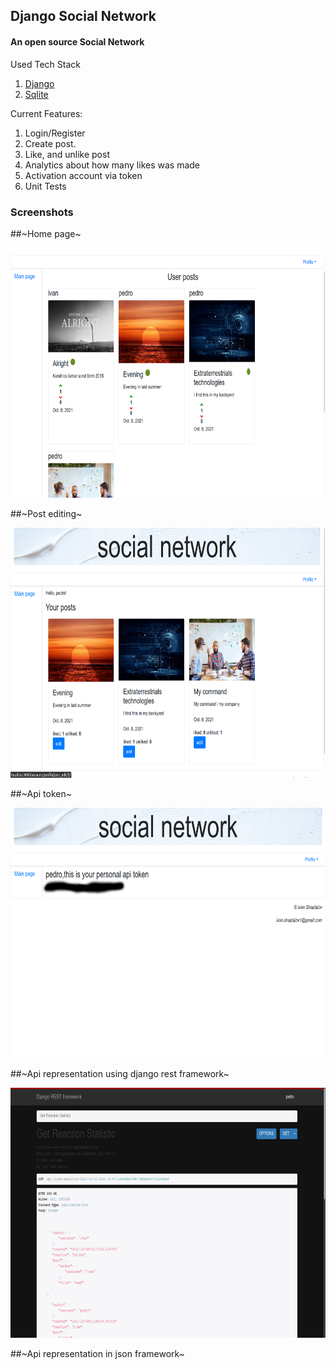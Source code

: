 ## Django Social Network

#### An open source Social Network

Used Tech Stack

1. [Django](https://docs.djangoproject.com/en/3.1/)
2. [Sqlite](https://www.sqlite.org/docs.html)

Current Features:

1. Login/Register
2. Create post.
3. Like, and unlike post
4. Analytics about how many likes was made
5. Activation account via token
6. Unit Tests

### Screenshots

##~Home page~

<img height="400" src="/screenshots/main_page.png" width="800"/><br>

##~Post editing~

<img height="400" src="/screenshots/post_editing_page.png" width="800"/><br>

##~Api token~

<img height="400" src="/screenshots/api_token.png" width="800"/><br>

##~Api representation using django rest framework~

<img height="400" src="/screenshots/django_api.png" width="800"/><br>

##~Api representation in json framework~







